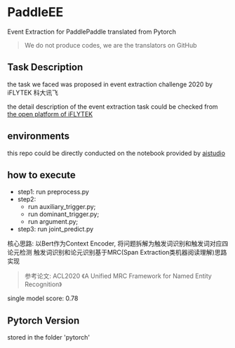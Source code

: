 # PaddleEE
Event Extraction for PaddlePaddle translated from Pytorch
> We do not produce codes, we are the translators on GitHub

## Task Description
the task we faced was proposed in event extraction challenge 2020 by iFLYTEK 科大讯飞

the detail description of the event extraction task could be checked from [the open platform of iFLYTEK](http://challenge.xfyun.cn/topic/info?type=hotspot)

## environments
this repo could be directly conducted on the notebook provided by [aistudio](https://aistudio.baidu.com/aistudio/usercenter)

## how to execute
- step1: run preprocess.py
- step2: 
    - run auxiliary_trigger.py;
    - run dominant_trigger.py;
    - run argument.py;
- step3: run joint_predict.py

核心思路: 以Bert作为Context Encoder, 将问题拆解为触发词识别和触发词对应四论元检测
触发词识别和论元识别基于MRC(Span Extraction类机器阅读理解)思路实现

>参考论文: ACL2020 《A Unified MRC Framework for Named Entity Recognition》

single model score: 0.78

## Pytorch Version
stored in the folder 'pytorch'


